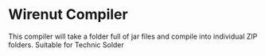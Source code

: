 # Wirenut Compiler

This compiler will take a folder full of jar files and compile into individual ZIP folders. Suitable for Technic Solder
